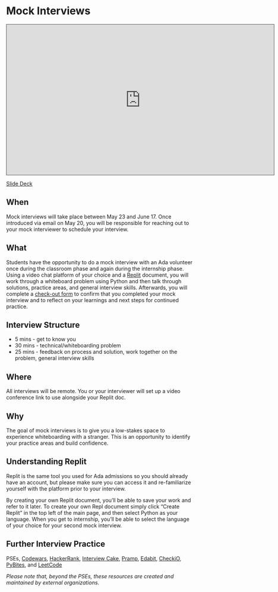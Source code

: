 # Mock Interviews
<iframe src="https://adaacademy.hosted.panopto.com/Panopto/Pages/Embed.aspx?pid=79290b76-2e2e-460b-96c9-ae8a017998b0&autoplay=false&offerviewer=true&showtitle=true&showbrand=true&captions=true&interactivity=all" height="405" width="720" style="border: 1px solid #464646;" allowfullscreen allow="autoplay"></iframe>

[Slide Deck](https://docs.google.com/presentation/d/1UZ_tCJo7edFJ1ddBiolBe0fIpvFLaISVAHqM8a_5Wa0/edit#slide=id.g83a942fbda_0_0)

## When
Mock interviews will take place between May 23 and June 17. Once introduced via email on May 20, you will be responsible for reaching out to your mock interviewer to schedule your interview.   


## What
Students have the opportunity to do a mock interview with an Ada volunteer once during the classroom phase and again during the internship phase. Using a video chat platform of your choice and a [Replit](https://replit.com/) document, you will work through a whiteboard problem using Python and then talk through solutions, practice areas, and general interview skills. Afterwards, you will complete a [check-out form](https://docs.google.com/forms/d/15Z0gkt4aS5K18RC39v2wMOjOwJw5TsQUqe8cZfzKFIY/edit?usp=sharing) to confirm that you completed your mock interview and to reflect on your learnings and next steps for continued practice. 


## Interview Structure
- 5 mins - get to know you
- 30 mins - technical/whiteboarding problem 
- 25 mins - feedback on process and solution, work together on the problem, general interview skills  


## Where
All interviews will be remote. You or your interviewer will set up a video conference link to use alongside your Replit doc.  


## Why
The goal of mock interviews is to give you a low-stakes space to experience whiteboarding with a stranger. This is an opportunity to identify your practice areas and build confidence. 


## Understanding Replit
Replit is the same tool you used for Ada admissions so you should already have an account, but please make sure you can access it and re-familiarize yourself with the platform prior to your interview.  

By creating your own Replit document, you’ll be able to save your work and refer to it later. To create your own Repl document simply click “Create Replit” in the top left of the main page, and then select Python as your language. When you get to internship, you’ll be able to select the language of your choice for your second mock interview.  


## Further Interview Practice
PSEs, [Codewars](https://www.codewars.com/), [HackerRank](https://www.hackerrank.com/), [Interview Cake](https://www.interviewcake.com/), [Pramp](https://www.pramp.com/#/), [Edabit](https://edabit.com/), [CheckiO](https://checkio.org/), [PyBites](https://codechalleng.es/), and [LeetCode](https://leetcode.com/)

_Please note that, beyond the PSEs, these resources are created and maintained by external organizations._
